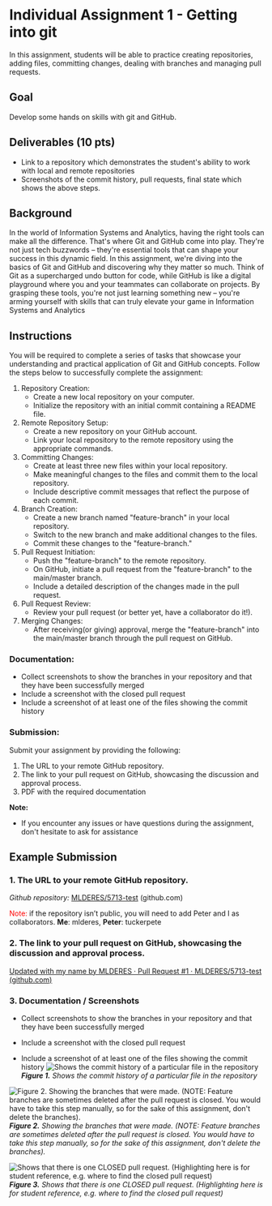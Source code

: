 # Individual Assignment 1 - Getting into git
In this assignment, students will be able to practice creating repositories, adding files, committing changes, dealing with branches and managing pull requests.

## Goal
Develop some hands on skills with git and GitHub.

## Deliverables (10 pts)
- Link to a repository which demonstrates the student's ability to work with local and remote repositories
- Screenshots of the commit history, pull requests, final state which shows the above steps.

## Background
In the world of Information Systems and Analytics, having the right tools can make all the difference. That's where Git and GitHub come into play. They're not just tech buzzwords – they're essential tools that can shape your success in this dynamic field.
In this assignment, we're diving into the basics of Git and GitHub and discovering why they matter so much. Think of Git as a supercharged undo button for code, while GitHub is like a digital playground where you and your teammates can collaborate on projects. By grasping these tools, you're not just learning something new – you're arming yourself with skills that can truly elevate your game in Information Systems and Analytics

## Instructions

You will be required to complete a series of tasks that showcase your understanding and practical application of Git and GitHub concepts. 
Follow the steps below to successfully complete the assignment:
1.	Repository Creation:
    -	Create a new local repository on your computer.
    -	Initialize the repository with an initial commit containing a README file.
2.	Remote Repository Setup:
    -	Create a new repository on your GitHub account.
    -	Link your local repository to the remote repository using the appropriate commands.
3.	Committing Changes:
    -	Create at least three new files within your local repository.
    -	Make meaningful changes to the files and commit them to the local repository.
    -	Include descriptive commit messages that reflect the purpose of each commit.
4.	Branch Creation:
    -	Create a new branch named "feature-branch" in your local repository.
    -	Switch to the new branch and make additional changes to the files.
    -	Commit these changes to the "feature-branch."
5.	Pull Request Initiation:
    -	Push the "feature-branch" to the remote repository.
    -	On GitHub, initiate a pull request from the "feature-branch" to the main/master branch.
    -	Include a detailed description of the changes made in the pull request.
6.	Pull Request Review:
    -	Review your pull request (or better yet, have a collaborator do it!).
7.	Merging Changes:
    -	After receiving(or giving) approval, merge the "feature-branch" into the main/master branch through the pull request on GitHub.
### Documentation:
- Collect screenshots to show the branches in your repository and that they have been successfully merged
- Include a screenshot with the closed pull request
- Include a screenshot of at least one of the files showing the commit history
### Submission: 
Submit your assignment by providing the following:
1. The URL to your remote GitHub repository.
2. The link to your pull request on GitHub, showcasing the discussion and approval process.
3. PDF with the required documentation

**Note:**
-	If you encounter any issues or have questions during the assignment, don't hesitate to ask for assistance

## Example Submission

### 1. The URL to your remote GitHub repository.
*Github repository:* [MLDERES/5713-test](https://github.com/MLDERES/5713-test) (github.com)

<span style="color:red">Note:</span> if the repository isn’t public, you will need to add Peter and I as collaborators.  **Me**: mlderes, **Peter**: tuckerpete

### 2. The link to your pull request on GitHub, showcasing the discussion and approval process.
[Updated with my name by MLDERES · Pull Request #1 · MLDERES/5713-test (github.com)](https://github.com/MLDERES/5713-test/pull/1)

### 3. Documentation / Screenshots
- Collect screenshots to show the branches in your repository and that they have been successfully merged
  
- Include a screenshot with the closed pull request
  
- Include a screenshot of at least one of the files showing the commit history
![Shows the commit history of a particular file in the repository](images/a1-image.png)
***Figure 1.*** *Shows the commit history of a particular file in the repository*


![Figure 2.  Showing the branches that were made.  (NOTE: Feature branches are sometimes deleted after the pull request is closed.  You would have to take this step manually, so for the sake of this assignment, don't delete the branches).](images/a1-image-1.png)
***Figure 2.*** *Showing the branches that were made.  (NOTE: Feature branches are sometimes deleted after the pull request is closed.  You would have to take this step manually, so for the sake of this assignment, don't delete the branches).*

![Shows that there is one CLOSED pull request.  (Highlighting here is for student reference, e.g. where to find the closed pull request)](images/a1-image-2.png)
***Figure 3.*** *Shows that there is one CLOSED pull request.  (Highlighting here is for student reference, e.g. where to find the closed pull request)*
